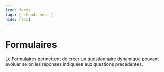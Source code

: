 ```yaml
---
icon: forms
tags: [ cloud, beta ]
hide: [toc]
---
```

# Formulaires

Le Formulaires permettent de créer un questionnaire dynamique pouvant évoluer selon les réponses indiquées aux questions précédentes.
